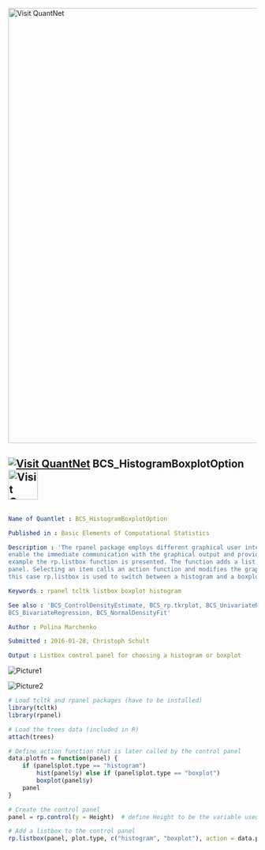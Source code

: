 
[<img src="https://github.com/QuantLet/Styleguide-and-FAQ/blob/master/pictures/banner.png" width="880" alt="Visit QuantNet">](http://quantlet.de/index.php?p=info)

## [<img src="https://github.com/QuantLet/Styleguide-and-Validation-procedure/blob/master/pictures/qloqo.png" alt="Visit QuantNet">](http://quantlet.de/) **BCS_HistogramBoxplotOption** [<img src="https://github.com/QuantLet/Styleguide-and-Validation-procedure/blob/master/pictures/QN2.png" width="60" alt="Visit QuantNet 2.0">](http://quantlet.de/d3/ia)

```yaml

Name of Quantlet : BCS_HistogramBoxplotOption

Published in : Basic Elements of Computational Statistics

Description : 'The rpanel package employs different graphical user interface (GUI) controls to
enable the immediate communication with the graphical output and provides dynamic graphics. In this
example the rp.listbox function is presented. The function adds a list of items to the control
panel. Selecting an item calls an action function and modifies the graphical output accordingly. In
this case rp.listbox is used to switch between a histogram and a boxplot.'

Keywords : rpanel tcltk listbox boxplot histogram

See also : 'BCS_ControlDensityEstimate, BCS_rp.tkrplot, BCS_UnivariateRegression,
BCS_BivariateRegression, BCS_NormalDensityFit'

Author : Polina Marchenko

Submitted : 2016-01-28, Christoph Schult

Output : Listbox control panel for choosing a histogram or boxplot

```

![Picture1](BCS_HistogramBoxplotOption_Boxplot.png)

![Picture2](BCS_HistogramBoxplotOption_Histogram.png)


```r
# Load tcltk and rpanel packages (have to be installed)
library(tcltk)
library(rpanel)

# Load the trees data (included in R)
attach(trees)

# Define action function that is later called by the control panel
data.plotfn = function(panel) {
    if (panel$plot.type == "histogram") 
        hist(panel$y) else if (panel$plot.type == "boxplot") 
        boxplot(panel$y)
    panel
}

# Create the control panel
panel = rp.control(y = Height)  # define Height to be the variable used by action function

# Add a listbox to the control panel
rp.listbox(panel, plot.type, c("histogram", "boxplot"), action = data.plotfn, title = "Plot type")  # add a title to the listbox

```
